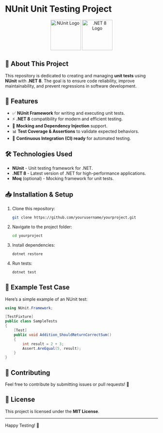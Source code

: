 # NUnit Unit Testing Project

<p align="center">
  <img src="https://nunit.org/img/nunit_logo_128.png" alt="NUnit Logo" height="100"/>
  <img src="https://upload.wikimedia.org/wikipedia/commons/e/ee/.NET_Core_Logo.svg" alt=".NET 8 Logo" width="100" height="100"/>
</p>

## 🚀 About This Project
This repository is dedicated to creating and managing **unit tests** using **NUnit** with **.NET 8**. The goal is to ensure code reliability, improve maintainability, and prevent regressions in software development.

## 📌 Features
- ✅ **NUnit Framework** for writing and executing unit tests.
- ⚡ **.NET 8** compatibility for modern and efficient testing.
- 🔬 **Mocking and Dependency Injection** support.
- 📊 **Test Coverage & Assertions** to validate expected behaviors.
- 🚀 **Continuous Integration (CI) ready** for automated testing.

## 🛠️ Technologies Used
- **NUnit** - Unit testing framework for .NET.
- **.NET 8** - Latest version of .NET for high-performance applications.
- **Moq** (optional) - Mocking framework for unit tests.

## 📥 Installation & Setup
1. Clone this repository:
   ```sh
   git clone https://github.com/yourusername/yourproject.git
   ```
2. Navigate to the project folder:
   ```sh
   cd yourproject
   ```
3. Install dependencies:
   ```sh
   dotnet restore
   ```
4. Run tests:
   ```sh
   dotnet test
   ```

## 📄 Example Test Case
Here’s a simple example of an NUnit test:
```csharp
using NUnit.Framework;

[TestFixture]
public class SampleTests
{
    [Test]
    public void Addition_ShouldReturnCorrectSum()
    {
        int result = 2 + 3;
        Assert.AreEqual(5, result);
    }
}
```

## 📢 Contributing
Feel free to contribute by submitting issues or pull requests! 🚀

## 📜 License
This project is licensed under the **MIT License**.

---

Happy Testing! 🎯
